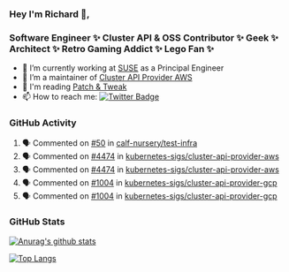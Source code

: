### Hey I'm Richard 👋, 

<h3 align="left">Software Engineer ✨ Cluster API & OSS Contributor ✨ Geek ✨ Architect ✨ Retro Gaming Addict ✨ Lego Fan ✨</h3>

- 🔭 I’m currently working at [SUSE](https://www.suse.com/) as a Principal Engineer
- 👯 I’m a maintainer of [Cluster API Provider AWS](https://github.com/kubernetes-sigs/cluster-api-provider-aws)
- 💬 I'm reading [Patch & Tweak](https://bjooks.com/products/patch-tweak-exploring-modular-synthesis)
- 📫 How to reach me: [![Twitter Badge](https://img.shields.io/badge/-@fruit_case-00acee?style=flat&logo=Twitter&logoColor=white)](https://twitter.com/intent/follow?screen_name=fruit_case "Follow on Twitter")

### GitHub Activity 

<!--START_SECTION:activity-->
1. 🗣 Commented on [#50](https://github.com/calf-nursery/test-infra/pull/50#issuecomment-1702902227) in [calf-nursery/test-infra](https://github.com/calf-nursery/test-infra)
2. 🗣 Commented on [#4474](https://github.com/kubernetes-sigs/cluster-api-provider-aws/pull/4474#issuecomment-1702877051) in [kubernetes-sigs/cluster-api-provider-aws](https://github.com/kubernetes-sigs/cluster-api-provider-aws)
3. 🗣 Commented on [#4474](https://github.com/kubernetes-sigs/cluster-api-provider-aws/pull/4474#issuecomment-1702852697) in [kubernetes-sigs/cluster-api-provider-aws](https://github.com/kubernetes-sigs/cluster-api-provider-aws)
4. 🗣 Commented on [#1004](https://github.com/kubernetes-sigs/cluster-api-provider-gcp/pull/1004#issuecomment-1702304440) in [kubernetes-sigs/cluster-api-provider-gcp](https://github.com/kubernetes-sigs/cluster-api-provider-gcp)
5. 🗣 Commented on [#1004](https://github.com/kubernetes-sigs/cluster-api-provider-gcp/pull/1004#issuecomment-1702303511) in [kubernetes-sigs/cluster-api-provider-gcp](https://github.com/kubernetes-sigs/cluster-api-provider-gcp)
<!--END_SECTION:activity-->

### GitHub Stats

[![Anurag's github stats](https://github-readme-stats.vercel.app/api?username=richardcase&count_private=true&show_icons=true)](https://github.com/anuraghazra/github-readme-stats)

[![Top Langs](https://github-readme-stats.vercel.app/api/top-langs/?username=richardcase&hide=html&layout=compact)](https://github.com/anuraghazra/github-readme-stats)
